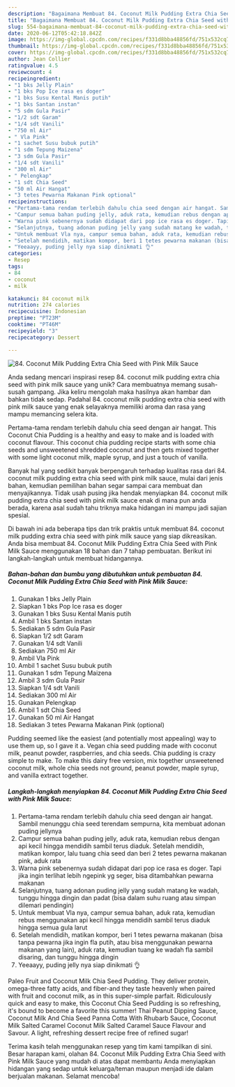 ```yaml
---
description: "Bagaimana Membuat 84. Coconut Milk Pudding Extra Chia Seed with Pink Milk Sauce Anti Gagal"
title: "Bagaimana Membuat 84. Coconut Milk Pudding Extra Chia Seed with Pink Milk Sauce Anti Gagal"
slug: 554-bagaimana-membuat-84-coconut-milk-pudding-extra-chia-seed-with-pink-milk-sauce-anti-gagal
date: 2020-06-12T05:42:18.842Z
image: https://img-global.cpcdn.com/recipes/f331d8bba48856fd/751x532cq70/84-coconut-milk-pudding-extra-chia-seed-with-pink-milk-sauce-foto-resep-utama.jpg
thumbnail: https://img-global.cpcdn.com/recipes/f331d8bba48856fd/751x532cq70/84-coconut-milk-pudding-extra-chia-seed-with-pink-milk-sauce-foto-resep-utama.jpg
cover: https://img-global.cpcdn.com/recipes/f331d8bba48856fd/751x532cq70/84-coconut-milk-pudding-extra-chia-seed-with-pink-milk-sauce-foto-resep-utama.jpg
author: Jean Collier
ratingvalue: 4.5
reviewcount: 4
recipeingredient:
- "1 bks Jelly Plain"
- "1 bks Pop Ice rasa es doger"
- "1 bks Susu Kental Manis putih"
- "1 bks Santan instan"
- "5 sdm Gula Pasir"
- "1/2 sdt Garam"
- "1/4 sdt Vanili"
- "750 ml Air"
- " Vla Pink"
- "1 sachet Susu bubuk putih"
- "1 sdm Tepung Maizena"
- "3 sdm Gula Pasir"
- "1/4 sdt Vanili"
- "300 ml Air"
- " Pelengkap"
- "1 sdt Chia Seed"
- "50 ml Air Hangat"
- "3 tetes Pewarna Makanan Pink optional"
recipeinstructions:
- "Pertama-tama rendam terlebih dahulu chia seed dengan air hangat. Sambil menunggu chia seed terendam sempurna, kita membuat adonan puding jellynya"
- "Campur semua bahan puding jelly, aduk rata, kemudian rebus dengan api kecil hingga mendidih sambil terus diaduk. Setelah mendidih, matikan kompor, lalu tuang chia seed dan beri 2 tetes pewarna makanan pink, aduk rata"
- "Warna pink sebenernya sudah didapat dari pop ice rasa es doger. Tapi jika ingin terlihat lebih ngepink yg seger, bisa ditambahkan pewarna makanan"
- "Selanjutnya, tuang adonan puding jelly yang sudah matang ke wadah, tunggu hingga dingin dan padat (bisa dalam suhu ruang atau simpan dilemari pendingin)"
- "Untuk membuat Vla nya, campur semua bahan, aduk rata, kemudian rebus menggunakan api kecil hingga mendidih sambil terus diaduk hingga semua gula larut"
- "Setelah mendidih, matikan kompor, beri 1 tetes pewarna makanan (bisa tanpa pewarna jika ingin fla putih, atau bisa menggunakan pewarna makanan yang lain), aduk rata, kemudian tuang ke wadah fla sambil disaring, dan tunggu hingga dingin"
- "Yeeaayy, puding jelly nya siap dinikmati 👌"
categories:
- Resep
tags:
- 84
- coconut
- milk

katakunci: 84 coconut milk 
nutrition: 274 calories
recipecuisine: Indonesian
preptime: "PT23M"
cooktime: "PT46M"
recipeyield: "3"
recipecategory: Dessert

---
```



![84. Coconut Milk Pudding Extra Chia Seed with Pink Milk Sauce](https://img-global.cpcdn.com/recipes/f331d8bba48856fd/751x532cq70/84-coconut-milk-pudding-extra-chia-seed-with-pink-milk-sauce-foto-resep-utama.jpg)

Anda sedang mencari inspirasi resep 84. coconut milk pudding extra chia seed with pink milk sauce yang unik? Cara membuatnya memang susah-susah gampang. Jika keliru mengolah maka hasilnya akan hambar dan bahkan tidak sedap. Padahal 84. coconut milk pudding extra chia seed with pink milk sauce yang enak selayaknya memiliki aroma dan rasa yang mampu memancing selera kita.

Pertama-tama rendam terlebih dahulu chia seed dengan air hangat. This Coconut Chia Pudding is a healthy and easy to make and is loaded with coconut flavour. This coconut chia pudding recipe starts with some chia seeds and unsweetened shredded coconut and then gets mixed together with some light coconut milk, maple syrup, and just a touch of vanilla.

Banyak hal yang sedikit banyak berpengaruh terhadap kualitas rasa dari 84. coconut milk pudding extra chia seed with pink milk sauce, mulai dari jenis bahan, kemudian pemilihan bahan segar sampai cara membuat dan menyajikannya. Tidak usah pusing jika hendak menyiapkan 84. coconut milk pudding extra chia seed with pink milk sauce enak di mana pun anda berada, karena asal sudah tahu triknya maka hidangan ini mampu jadi sajian spesial.


Di bawah ini ada beberapa tips dan trik praktis untuk membuat 84. coconut milk pudding extra chia seed with pink milk sauce yang siap dikreasikan. Anda bisa membuat 84. Coconut Milk Pudding Extra Chia Seed with Pink Milk Sauce menggunakan 18 bahan dan 7 tahap pembuatan. Berikut ini langkah-langkah untuk membuat hidangannya.

<!--inarticleads1-->

##### Bahan-bahan dan bumbu yang dibutuhkan untuk pembuatan 84. Coconut Milk Pudding Extra Chia Seed with Pink Milk Sauce:

1. Gunakan 1 bks Jelly Plain
1. Siapkan 1 bks Pop Ice rasa es doger
1. Gunakan 1 bks Susu Kental Manis putih
1. Ambil 1 bks Santan instan
1. Sediakan 5 sdm Gula Pasir
1. Siapkan 1/2 sdt Garam
1. Gunakan 1/4 sdt Vanili
1. Sediakan 750 ml Air
1. Ambil  Vla Pink
1. Ambil 1 sachet Susu bubuk putih
1. Gunakan 1 sdm Tepung Maizena
1. Ambil 3 sdm Gula Pasir
1. Siapkan 1/4 sdt Vanili
1. Sediakan 300 ml Air
1. Gunakan  Pelengkap
1. Ambil 1 sdt Chia Seed
1. Gunakan 50 ml Air Hangat
1. Sediakan 3 tetes Pewarna Makanan Pink (optional)


Pudding seemed like the easiest (and potentially most appealing) way to use them up, so I gave it a. Vegan chia seed pudding made with coconut milk, peanut powder, raspberries, and chia seeds. Chia pudding is crazy simple to make. To make this dairy free version, mix together unsweetened coconut milk, whole chia seeds not ground, peanut powder, maple syrup, and vanilla extract together. 

<!--inarticleads2-->

##### Langkah-langkah menyiapkan 84. Coconut Milk Pudding Extra Chia Seed with Pink Milk Sauce:

1. Pertama-tama rendam terlebih dahulu chia seed dengan air hangat. Sambil menunggu chia seed terendam sempurna, kita membuat adonan puding jellynya
1. Campur semua bahan puding jelly, aduk rata, kemudian rebus dengan api kecil hingga mendidih sambil terus diaduk. Setelah mendidih, matikan kompor, lalu tuang chia seed dan beri 2 tetes pewarna makanan pink, aduk rata
1. Warna pink sebenernya sudah didapat dari pop ice rasa es doger. Tapi jika ingin terlihat lebih ngepink yg seger, bisa ditambahkan pewarna makanan
1. Selanjutnya, tuang adonan puding jelly yang sudah matang ke wadah, tunggu hingga dingin dan padat (bisa dalam suhu ruang atau simpan dilemari pendingin)
1. Untuk membuat Vla nya, campur semua bahan, aduk rata, kemudian rebus menggunakan api kecil hingga mendidih sambil terus diaduk hingga semua gula larut
1. Setelah mendidih, matikan kompor, beri 1 tetes pewarna makanan (bisa tanpa pewarna jika ingin fla putih, atau bisa menggunakan pewarna makanan yang lain), aduk rata, kemudian tuang ke wadah fla sambil disaring, dan tunggu hingga dingin
1. Yeeaayy, puding jelly nya siap dinikmati 👌


Paleo Fruit and Coconut Milk Chia Seed Pudding. They deliver protein, omega-three fatty acids, and fiber-and they taste heavenly when paired with fruit and coconut milk, as in this super-simple parfait. Ridiculously quick and easy to make, this Coconut Chia Seed Pudding is so refreshing, it&#39;s bound to become a favorite this summer! Thai Peanut Dipping Sauce, Coconut Milk And Chia Seed Panna Cotta With Rhubarb Sauce, Coconut Milk Salted Caramel Coconut Milk Salted Caramel Sauce Flavour and Savour. A light, refreshing dessert recipe free of refined sugar! 

Terima kasih telah menggunakan resep yang tim kami tampilkan di sini. Besar harapan kami, olahan 84. Coconut Milk Pudding Extra Chia Seed with Pink Milk Sauce yang mudah di atas dapat membantu Anda menyiapkan hidangan yang sedap untuk keluarga/teman maupun menjadi ide dalam berjualan makanan. Selamat mencoba!
